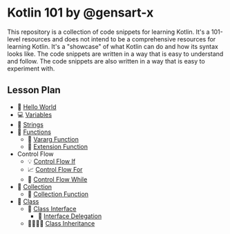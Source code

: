 # Kotlin 101 by @gensart-x

This repository is a collection of code snippets for learning Kotlin. It's a
101-level resources and does not intend to be a comprehensive resources for
learning Kotlin. It's a "showcase" of what Kotlin can do and how its syntax
looks like. The code snippets are written in a way that is easy to understand
and follow. The code snippets are also written in a way that is easy to
experiment with.

## Lesson Plan

-   🌟 [Hello World](src/0-hello-world.kt)
-   💻 [Variables](src/1-variables.kt)
-   📝 [Strings](src/2-strings.kt)
-   🎉 [Functions](src/3-functions.kt)
    -   🎂 [Vararg Function](src/3.1-vararg-function.kt)
    -   👀 [Extension Function](src/3.2-extension-function.kt)
-   Control Flow
    -   💡 [Control Flow If](src/4-control-flow-if.kt)
    -   📈 [Control Flow For](src/5-control-flow-for.kt)
    -   🔁 [Control Flow While](src/6-control-flow-while.kt)
-   🎉 [Collection](src/7-collection-function.kt)
    -   📝 [Collection Function](src/7.1-list.kt)
-   🤖 [Class](src/8-class-machine.kt)
    -   📝 [Class Interface](src/8.1-class-inteface.kt)
        -   🎁 [Interface Delegation](src/8.1.1-interface-delegation.kt)
    -   👨‍👩‍👧‍👦 [Class Inheritance](src/8.2-class-inheritance.kt)
